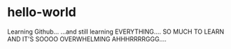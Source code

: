 # hello-world
Learning Github...
...and still learning EVERYTHING....
SO MUCH TO LEARN AND IT'S SOOOO OVERWHELMING AHHHRRRRGGG....
